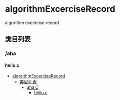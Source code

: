 # algorithmExcerciseRecord

algorithm excercise record

## 类目列表

### /aha

#### hello.c

- [algorithmExcerciseRecord](#algorithmexcerciserecord)
  - [类目列表](#类目列表)
    - [aha C](#aha-c)
      - [hello.c](/aha/hello.c)
